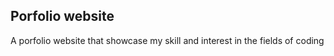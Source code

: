## Porfolio website

A porfolio website that showcase my skill and interest in the fields of coding
